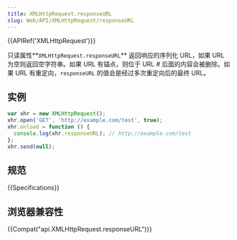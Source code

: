 ```yaml
---
title: XMLHttpRequest.responseURL
slug: Web/API/XMLHttpRequest/responseURL
---
```

{{APIRef('XMLHttpRequest')}}

只读属性**`XMLHttpRequest.responseURL`** 返回响应的序列化 URL，如果 URL 为空则返回空字符串。如果 URL 有锚点，则位于 URL # 后面的内容会被删除。如果 URL 有重定向，`responseURL` 的值会是经过多次重定向后的最终 URL。

## 实例

```js
var xhr = new XMLHttpRequest();
xhr.open('GET', 'http://example.com/test', true);
xhr.onload = function () {
  console.log(xhr.responseURL); // http://example.com/test
};
xhr.send(null);
```

## 规范

{{Specifications}}

## 浏览器兼容性

{{Compat("api.XMLHttpRequest.responseURL")}}
